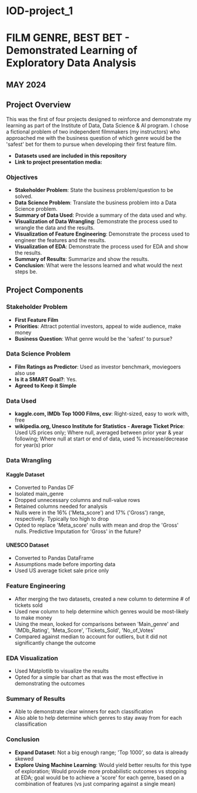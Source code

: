# IOD-project_1
# FILM GENRE, BEST BET - Demonstrated Learning of Exploratory Data Analysis
## MAY 2024

## Project Overview
This was the first of four projects designed to reinforce and demonstrate my learning as part of the Institute of Data, Data Science & AI program. I chose a fictional problem of two independent filmmakers (my instructors) who approached me with the business question of which genre would be the 'safest' bet for them to pursue when developing their first feature film.

- **Datasets used are included in this repository**
- **Link to project presentation media:** 

### Objectives
- **Stakeholder Problem**: State the business problem/question to be solved.
- **Data Science Problem**: Translate the business problem into a Data Science problem.
- **Summary of Data Used**: Provide a summary of the data used and why.
- **Visualization of Data Wrangling**: Demonstrate the process used to wrangle the data and the results.
- **Visualization of Feature Engineering**: Demonstrate the process used to engineer the features and the results.
- **Visualization of EDA**: Demonstrate the process used for EDA and show the results.
- **Summary of Results**: Summarize and show the results.
- **Conclusion**: What were the lessons learned and what would the next steps be.

## Project Components

### Stakeholder Problem
- **First Feature Film**
- **Priorities**: Attract potential investors, appeal to wide audience, make money
- **Business Question**: What genre would be the 'safest' to pursue?

### Data Science Problem
- **Film Ratings as Predictor**: Used as investor benchmark, moviegoers also use
- **Is it a SMART Goal?**: Yes.
- **Agreed to Keep it Simple**

### Data Used
- **kaggle.com, IMDb Top 1000 Films, csv**: Right-sized, easy to work with, free
- **wikipedia.org, Unesco Institute for Statistics - Average Ticket Price**: Used US prices only; Where null, averaged between prior year & year following; Where null at start or end of data, used % increase/decrease for year(s) prior

### Data Wrangling
#### Kaggle Dataset
- Converted to Pandas DF
- Isolated main_genre
- Dropped unnecessary columns and null-value rows
- Retained columns needed for analysis
- Nulls were in the 16% ('Meta_score') and 17% ('Gross') range, respectively. Typically too high to drop
- Opted to replace 'Meta_score' nulls with mean and drop the 'Gross' nulls. Predictive Imputation for 'Gross' in the future?

#### UNESCO Dataset
- Converted to Pandas DataFrame
- Assumptions made before importing data
- Used US average ticket sale price only

### Feature Engineering
- After merging the two datasets, created a new column to determine # of tickets sold
- Used new column to help determine which genres would be most-likely to make money
- Using the mean, looked for comparisons between 'Main_genre' and 'IMDb_Rating', 'Meta_Score', 'Tickets_Sold', 'No_of_Votes'
- Compared against median to account for outliers, but it did not significantly change the outcome

### EDA Visualization
- Used Matplotlib to visualize the results
- Opted for a simple bar chart as that was the most effective in demonstrating the outcomes

### Summary of Results
- Able to demonstrate clear winners for each classification
- Also able to help determine which genres to stay away from for each classification

### Conclusion
- **Expand Dataset**: Not a big enough range; 'Top 1000', so data is already skewed
- **Explore Using Machine Learning**: Would yield better results for this type of exploration; Would provide more probabilistic outcomes vs stopping at EDA; goal would be to achieve a 'score' for each genre, based on a combination of features (vs just comparing against a single mean)
